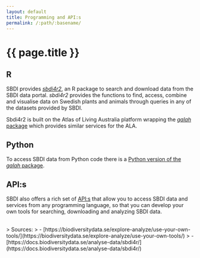 ```yaml
---
layout: default
title: Programming and API:s
permalink: /:path/:basename/
---
```

# {{ page.title }}

## R
SBDI provides [*sbdi4r2*](https://github.com/biodiversitydata-se/sbdi4r2/), an R package to search and download data from the SBDI data portal. *sbdi4r2* provides the functions to find, access, combine and visualise data on Swedish plants and animals through queries in any of the datasets provided by SBDI.

Sbdi4r2 is built on the Atlas of Living Australia platform wrapping the [*galah* package](https://galah.ala.org.au/R/) which provides similar services for the ALA.

## Python
To access SBDI data from Python code there is a [Python version of the *galah* package](https://galah.ala.org.au/Python/).

## API:s
SBDI also offers a rich set of [API:s](https://api.biodiversitydata.se) that allow you to access SBDI data and services from any programming language, so that you can develop your own tools for searching, downloading and analyzing SBDI data.

<br>
> Sources:
> - [https://biodiversitydata.se/explore-analyze/use-your-own-tools/](https://biodiversitydata.se/explore-analyze/use-your-own-tools/)
> - [https://docs.biodiversitydata.se/analyse-data/sbdi4r/](https://docs.biodiversitydata.se/analyse-data/sbdi4r/)
